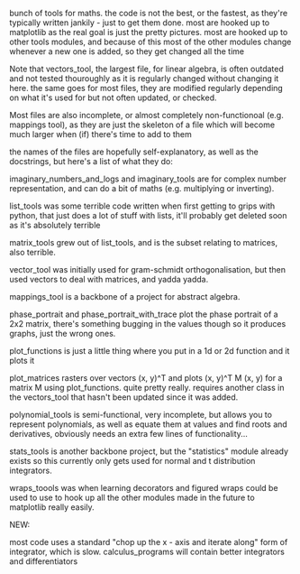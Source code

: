 bunch of tools for maths.
the code is not the best, or the fastest, as they're typically written jankily - just to get them done.
most are hooked up to matplotlib as the real goal is just the pretty pictures.
most are hooked up to other tools modules, and because of this most of the other modules change whenever a new one is added, so they get changed all the time

Note that vectors_tool, the largest file, for linear algebra, is often outdated and not tested thouroughly as it is regularly changed without changing it here.
the same goes for most files, they are modified regularly depending on what it's used for but not often updated, or checked.

Most files are also incomplete, or almost completely non-functionoal (e.g. mappings tool), as they are just the skeleton of a file which will become much larger when (if)
there's time to add to them

the names of the files are hopefully self-explanatory, as well as the docstrings, but here's a list of what they do:

imaginary_numbers_and_logs and imaginary_tools are for complex number representation, and can do a bit of maths (e.g. multiplying or inverting).

list_tools was some terrible code written when first getting to grips with python, that just does a lot of stuff with lists, it'll probably get deleted soon as it's absolutely terrible

matrix_tools grew out of list_tools, and is the subset relating to matrices, also terrible.

vector_tool was initially used for gram-schmidt orthogonalisation, but then used vectors to deal with matrices, and yadda yadda.

mappings_tool is a backbone of a project for abstract algebra.

phase_portrait and phase_portrait_with_trace plot the phase portrait of a 2x2 matrix, there's something bugging in the values though so it 
produces graphs, just the wrong ones.

plot_functions is just a little thing where you put in a 1d or 2d function and it plots it

plot_matrices rasters over vectors (x, y)^T and plots (x, y)^T M (x, y) for a matrix M using plot_functions. quite pretty really. requires another class in the vectors_tool that hasn't been updated since it was added.

polynomial_tools is semi-functional, very incomplete, but allows you to represent polynomials, as well as equate them at values and find roots and derivatives, obviously needs an extra few lines of functionality...

stats_tools is another backbone project, but the "statistics" module already exists so this currently only gets used for normal and t distribution integrators.

wraps_toools was when learning decorators and figured wraps could be used to use to hook up all the other modules made in the future to matplotlib really easily.

NEW:

most code uses a standard "chop up the x - axis and iterate along" form of integrator, which is slow. calculus_programs will contain better integrators and differentiators
